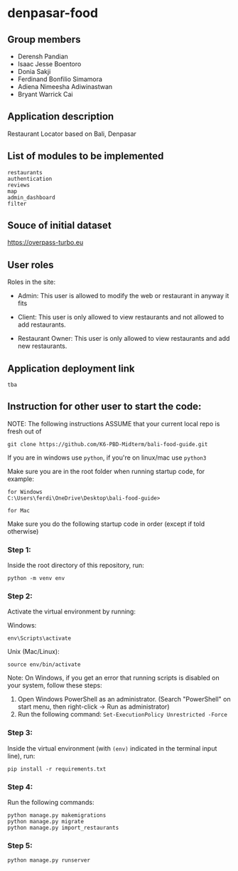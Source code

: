 # denpasar-food
## Group members
- Derensh Pandian		
- Isaac Jesse Boentoro		
- Donia Sakji		
- Ferdinand Bonfilio Simamora		
- Adiena Nimeesha Adiwinastwan		
- Bryant Warrick Cai		

## Application description
Restaurant Locator based on Bali, Denpasar

## List of modules to be implemented
```
restaurants
authentication
reviews
map 
admin_dashboard
filter
```



## Souce of initial dataset
https://overpass-turbo.eu

## User roles
Roles in the site:
- Admin:
    This user is allowed to modify the web or restaurant in anyway it fits

- Client:
    This user is only allowed to view restaurants and not allowed to add restaurants.

- Restaurant Owner:
    This user is only allowed to view restaurants and add new restaurants.

## Application deployment link
```
tba
```

## Instruction for other user to start the code:
NOTE: The following instructions ASSUME that your current local repo is fresh out of 
```
git clone https://github.com/K6-PBD-Midterm/bali-food-guide.git
```

If you are in windows use `python`, if you're on linux/mac use `python3`

Make sure you are in the root folder when running startup code, for example:

```
for Windows
C:\Users\ferdi\OneDrive\Desktop\bali-food-guide>

for Mac

```

Make sure you do the following startup code in order (except if told otherwise)

### Step 1:
Inside the root directory of this repository, run:
```
python -m venv env
```

### Step 2:
Activate the virtual environment by running:

Windows:
```
env\Scripts\activate
```

Unix (Mac/Linux):
```
source env/bin/activate
```

Note: On Windows, if you get an error that running scripts is disabled on your system, follow these steps:
1. Open Windows PowerShell as an administrator. (Search "PowerShell" on start menu, then right-click -> Run as administrator)
2. Run the following command: `Set-ExecutionPolicy Unrestricted -Force`

### Step 3:
Inside the virtual environment (with `(env)` indicated in the terminal input line), run:
```
pip install -r requirements.txt
```

### Step 4:
Run the following commands:
```
python manage.py makemigrations
python manage.py migrate
python manage.py import_restaurants
```

### Step 5:
```
python manage.py runserver
```

